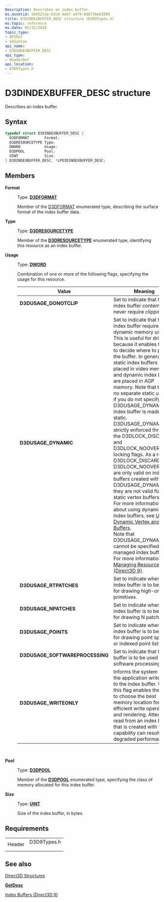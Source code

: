 ```yaml
---
Description: Describes an index buffer.
ms.assetid: 5d45213e-b3c0-4eb7-a4f9-8d8730eb3899
title: D3DINDEXBUFFER_DESC structure (D3D9Types.h)
ms.topic: reference
ms.date: 05/31/2018
topic_type:
- APIRef
- kbSyntax
api_name:
- D3DINDEXBUFFER_DESC
api_type:
- HeaderDef
api_location:
- D3D9Types.h
---
```


# D3DINDEXBUFFER\_DESC structure

Describes an index buffer.

## Syntax


```C++
typedef struct D3DINDEXBUFFER_DESC {
  D3DFORMAT       Format;
  D3DRESOURCETYPE Type;
  DWORD           Usage;
  D3DPOOL         Pool;
  UINT            Size;
} D3DINDEXBUFFER_DESC, *LPD3DINDEXBUFFER_DESC;
```



## Members

<dl> <dt>

**Format**
</dt> <dd>

Type: **[D3DFORMAT](d3dformat.md)**

</dd> <dd>

Member of the [D3DFORMAT](d3dformat.md) enumerated type, describing the surface format of the index buffer data.

</dd> <dt>

**Type**
</dt> <dd>

Type: **[**D3DRESOURCETYPE**](https://msdn.microsoft.com/en-us/library/Bb172601(v=VS.85).aspx)**

</dd> <dd>

Member of the [**D3DRESOURCETYPE**](https://msdn.microsoft.com/en-us/library/Bb172601(v=VS.85).aspx) enumerated type, identifying this resource as an index buffer.

</dd> <dt>

**Usage**
</dt> <dd>

Type: **[**DWORD**](https://msdn.microsoft.com/en-us/library/Aa383751(v=VS.85).aspx)**

</dd> <dd>

Combination of one or more of the following flags, specifying the usage for this resource.



| Value                                                                                                                                                                                                   | Meaning                                                                                                                                                                                                                                                                                                                                                                                                                                                                                                                                                                                                                                                                                                                                                                                                                                                                                                                                                                                                                     |
|---------------------------------------------------------------------------------------------------------------------------------------------------------------------------------------------------------|-----------------------------------------------------------------------------------------------------------------------------------------------------------------------------------------------------------------------------------------------------------------------------------------------------------------------------------------------------------------------------------------------------------------------------------------------------------------------------------------------------------------------------------------------------------------------------------------------------------------------------------------------------------------------------------------------------------------------------------------------------------------------------------------------------------------------------------------------------------------------------------------------------------------------------------------------------------------------------------------------------------------------------|
| <span id="D3DUSAGE_DONOTCLIP"></span><span id="d3dusage_donotclip"></span><dl> <dt>**D3DUSAGE\_DONOTCLIP**</dt> </dl>                            | Set to indicate that the index buffer content will never require clipping.<br/>                                                                                                                                                                                                                                                                                                                                                                                                                                                                                                                                                                                                                                                                                                                                                                                                                                                                                                                                       |
| <span id="D3DUSAGE_DYNAMIC"></span><span id="d3dusage_dynamic"></span><dl> <dt>**D3DUSAGE\_DYNAMIC**</dt> </dl>                                  | Set to indicate that the index buffer requires dynamic memory use. This is useful for drivers because it enables them to decide where to place the buffer. In general, static index buffers are placed in video memory and dynamic index buffers are placed in AGP memory. Note that there is no separate static usage; if you do not specify D3DUSAGE\_DYNAMIC the index buffer is made static. D3DUSAGE\_DYNAMIC is strictly enforced through the D3DLOCK\_DISCARD and D3DLOCK\_NOOVERWRITE locking flags. As a result, D3DLOCK\_DISCARD and D3DLOCK\_NOOVERWRITE are only valid on index buffers created with D3DUSAGE\_DYNAMIC; they are not valid flags on static vertex buffers.<br/> For more information about using dynamic index buffers, see [Using Dynamic Vertex and Index Buffers](performance-optimizations.md).<br/> Note that D3DUSAGE\_DYNAMIC cannot be specified on managed index buffers. For more information, see [Managing Resources (Direct3D 9)](managing-resources.md).<br/> |
| <span id="D3DUSAGE_RTPATCHES"></span><span id="d3dusage_rtpatches"></span><dl> <dt>**D3DUSAGE\_RTPATCHES**</dt> </dl>                            | Set to indicate when the index buffer is to be used for drawing high-order primitives.<br/>                                                                                                                                                                                                                                                                                                                                                                                                                                                                                                                                                                                                                                                                                                                                                                                                                                                                                                                           |
| <span id="D3DUSAGE_NPATCHES"></span><span id="d3dusage_npatches"></span><dl> <dt>**D3DUSAGE\_NPATCHES**</dt> </dl>                               | Set to indicate when the index buffer is to be used for drawing N patches.<br/>                                                                                                                                                                                                                                                                                                                                                                                                                                                                                                                                                                                                                                                                                                                                                                                                                                                                                                                                       |
| <span id="D3DUSAGE_POINTS"></span><span id="d3dusage_points"></span><dl> <dt>**D3DUSAGE\_POINTS**</dt> </dl>                                     | Set to indicate when the index buffer is to be used for drawing point sprites or indexed point lists.<br/>                                                                                                                                                                                                                                                                                                                                                                                                                                                                                                                                                                                                                                                                                                                                                                                                                                                                                                            |
| <span id="D3DUSAGE_SOFTWAREPROCESSING"></span><span id="d3dusage_softwareprocessing"></span><dl> <dt>**D3DUSAGE\_SOFTWAREPROCESSING**</dt> </dl> | Set to indicate that the buffer is to be used with software processing.<br/>                                                                                                                                                                                                                                                                                                                                                                                                                                                                                                                                                                                                                                                                                                                                                                                                                                                                                                                                          |
| <span id="D3DUSAGE_WRITEONLY"></span><span id="d3dusage_writeonly"></span><dl> <dt>**D3DUSAGE\_WRITEONLY**</dt> </dl>                            | Informs the system that the application writes only to the index buffer. Using this flag enables the driver to choose the best memory location for efficient write operations and rendering. Attempts to read from an index buffer that is created with this capability can result in degraded performance.<br/>                                                                                                                                                                                                                                                                                                                                                                                                                                                                                                                                                                                                                                                                                                      |



 

</dd> <dt>

**Pool**
</dt> <dd>

Type: **[**D3DPOOL**](https://msdn.microsoft.com/en-us/library/Bb172584(v=VS.85).aspx)**

</dd> <dd>

Member of the [**D3DPOOL**](https://msdn.microsoft.com/en-us/library/Bb172584(v=VS.85).aspx) enumerated type, specifying the class of memory allocated for this index buffer.

</dd> <dt>

**Size**
</dt> <dd>

Type: **[**UINT**](https://msdn.microsoft.com/en-us/library/Aa383751(v=VS.85).aspx)**

</dd> <dd>

Size of the index buffer, in bytes.

</dd> </dl>

## Requirements



|                   |                                                                                        |
|-------------------|----------------------------------------------------------------------------------------|
| Header<br/> | <dl> <dt>D3D9Types.h</dt> </dl> |



## See also

<dl> <dt>

[Direct3D Structures](dx9-graphics-reference-d3d-structures.md)
</dt> <dt>

[**GetDesc**](https://msdn.microsoft.com/library/Bb205866(v=VS.85).aspx)
</dt> <dt>

[Index Buffers (Direct3D 9)](index-buffers.md)
</dt> </dl>

 

 




